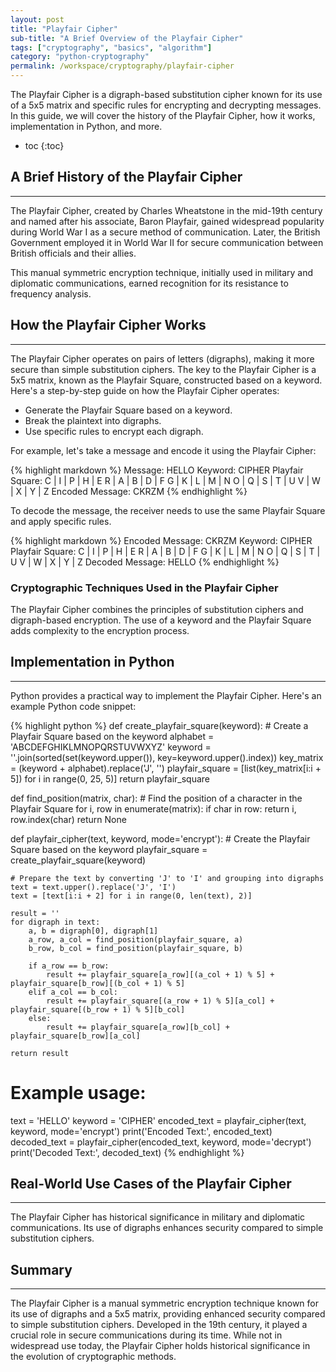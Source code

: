 ```yaml
---
layout: post
title: "Playfair Cipher"
sub-title: "A Brief Overview of the Playfair Cipher"
tags: ["cryptography", "basics", "algorithm"]
category: "python-cryptography"
permalink: /workspace/cryptography/playfair-cipher
---
```


The Playfair Cipher is a digraph-based substitution cipher known for its use of a 5x5 matrix and specific rules for encrypting and decrypting messages. In this guide, we will cover the history of the Playfair Cipher, how it works, implementation in Python, and more.

* toc
{:toc}

## A Brief History of the Playfair Cipher

---

The Playfair Cipher, created by Charles Wheatstone in the mid-19th century and named after his associate, Baron Playfair, gained widespread popularity during World War I as a secure method of communication. Later, the British Government employed it in World War II for secure communication between British officials and their allies.

This manual symmetric encryption technique, initially used in military and diplomatic communications, earned recognition for its resistance to frequency analysis.

## How the Playfair Cipher Works

---

The Playfair Cipher operates on pairs of letters (digraphs), making it more secure than simple substitution ciphers. The key to the Playfair Cipher is a 5x5 matrix, known as the Playfair Square, constructed based on a keyword. Here's a step-by-step guide on how the Playfair Cipher operates:

- Generate the Playfair Square based on a keyword.
- Break the plaintext into digraphs.
- Use specific rules to encrypt each digraph.

For example, let's take a message and encode it using the Playfair Cipher:

{% highlight markdown %}
Message: HELLO
Keyword: CIPHER
Playfair Square:
C | I | P | H | E
R | A | B | D | F
G | K | L | M | N
O | Q | S | T | U
V | W | X | Y | Z
Encoded Message:
CKRZM
{% endhighlight %}

To decode the message, the receiver needs to use the same Playfair Square and apply specific rules.

{% highlight markdown %}
Encoded Message:
CKRZM
Keyword: CIPHER
Playfair Square:
C | I | P | H | E
R | A | B | D | F
G | K | L | M | N
O | Q | S | T | U
V | W | X | Y | Z
Decoded Message: HELLO
{% endhighlight %}

### Cryptographic Techniques Used in the Playfair Cipher

The Playfair Cipher combines the principles of substitution ciphers and digraph-based encryption. The use of a keyword and the Playfair Square adds complexity to the encryption process.

## Implementation in Python

---

Python provides a practical way to implement the Playfair Cipher. Here's an example Python code snippet:

{% highlight python %}
def create_playfair_square(keyword):
    # Create a Playfair Square based on the keyword
    alphabet = 'ABCDEFGHIKLMNOPQRSTUVWXYZ'
    keyword = ''.join(sorted(set(keyword.upper()), key=keyword.upper().index))
    key_matrix = (keyword + alphabet).replace('J', '')
    playfair_square = [list(key_matrix[i:i + 5]) for i in range(0, 25, 5)]
    return playfair_square

def find_position(matrix, char):
    # Find the position of a character in the Playfair Square
    for i, row in enumerate(matrix):
        if char in row:
            return i, row.index(char)
    return None

def playfair_cipher(text, keyword, mode='encrypt'):
    # Create the Playfair Square based on the keyword
    playfair_square = create_playfair_square(keyword)
    
    # Prepare the text by converting 'J' to 'I' and grouping into digraphs
    text = text.upper().replace('J', 'I')
    text = [text[i:i + 2] for i in range(0, len(text), 2)]

    result = ''
    for digraph in text:
        a, b = digraph[0], digraph[1]
        a_row, a_col = find_position(playfair_square, a)
        b_row, b_col = find_position(playfair_square, b)

        if a_row == b_row:
            result += playfair_square[a_row][(a_col + 1) % 5] + playfair_square[b_row][(b_col + 1) % 5]
        elif a_col == b_col:
            result += playfair_square[(a_row + 1) % 5][a_col] + playfair_square[(b_row + 1) % 5][b_col]
        else:
            result += playfair_square[a_row][b_col] + playfair_square[b_row][a_col]

    return result

# Example usage:
text = 'HELLO'
keyword = 'CIPHER'
encoded_text = playfair_cipher(text, keyword, mode='encrypt')
print('Encoded Text:', encoded_text)
decoded_text = playfair_cipher(encoded_text, keyword, mode='decrypt')
print('Decoded Text:', decoded_text)
{% endhighlight %}

## Real-World Use Cases of the Playfair Cipher

---

The Playfair Cipher has historical significance in military and diplomatic communications. Its use of digraphs enhances security compared to simple substitution ciphers.

## Summary

---

The Playfair Cipher is a manual symmetric encryption technique known for its use of digraphs and a 5x5 matrix, providing enhanced security compared to simple substitution ciphers. Developed in the 19th century, it played a crucial role in secure communications during its time. While not in widespread use today, the Playfair Cipher holds historical significance in the evolution of cryptographic methods.